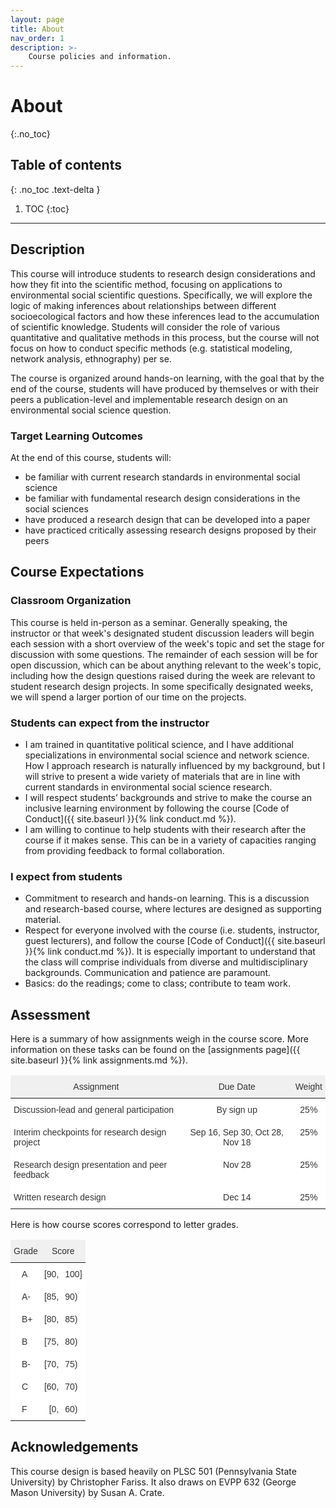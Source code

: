 ```yaml
---
layout: page
title: About
nav_order: 1
description: >-
    Course policies and information.
---
```


# About
{:.no_toc}

## Table of contents
{: .no_toc .text-delta }

1. TOC
{:toc}

---

## Description
This course will introduce students to research design considerations and how they fit into the scientific method, focusing on applications to environmental social scientific questions. Specifically, we will explore the logic of making inferences about relationships between different socioecological factors and how these inferences lead to the accumulation of scientific knowledge. Students will consider the role of various quantitative and qualitative methods in this process, but the course will not focus on how to conduct specific methods (e.g. statistical modeling, network analysis, ethnography) per se.

The course is organized around hands-on learning, with the goal that by the end of the course, students will have produced by themselves or with their peers a publication-level and implementable research design on an environmental social science question.

### Target Learning Outcomes
At the end of this course, students will:
- be familiar with current research standards in environmental social science
- be familiar with fundamental research design considerations in the social sciences
- have produced a research design that can be developed into a paper
- have practiced critically assessing research designs proposed by their peers

## Course Expectations

### Classroom Organization
This course is held in-person as a seminar. Generally speaking, the instructor or that week's designated student discussion leaders will begin each session with a short overview of the week's topic and set the stage for discussion with some questions. The remainder of each session will be for open discussion, which can be about anything relevant to the week's topic, including how the design questions raised during the week are relevant to student research design projects. In some specifically designated weeks, we will spend a larger portion of our time on the projects. 

### Students can expect from the instructor
- I am trained in quantitative political science, and I have additional specializations in environmental social science and network science. How I approach research is naturally influenced by my background, but I will strive to present a wide variety of materials that are in line with current standards in environmental social science research.
- I will respect students’ backgrounds and strive to make the course an inclusive learning environment by following the course [Code of Conduct]({{ site.baseurl }}{% link conduct.md %}).
- I am willing to continue to help students with their research after the course if it makes sense. This can be in a variety of capacities ranging from providing feedback to formal collaboration.

### I expect from students
- Commitment to research and hands-on learning. This is a discussion and research-based course, where lectures are designed as supporting material.
- Respect for everyone involved with the course (i.e. students, instructor, guest lecturers), and follow the course [Code of Conduct]({{ site.baseurl }}{% link conduct.md %}). It is especially important to understand that the class will comprise individuals from diverse and multidisciplinary backgrounds. Communication and patience are paramount.
- Basics: do the readings; come to class; contribute to team work.

## Assessment

Here is a summary of how assignments weigh in the course score. More information on these tasks can be found on the [assignments page]({{ site.baseurl }}{% link assignments.md %}).

<style type="text/css">
.tg  {border:none;border-collapse:collapse;border-color:#ccc;border-spacing:0;}
.tg td{background-color:#fff;border-color:#ccc;border-style:solid;border-width:0px;color:#333;
  font-family:Arial, sans-serif;font-size:14px;overflow:hidden;padding:10px 5px;word-break:normal;}
.tg th{background-color:#f0f0f0;border-color:#ccc;border-style:solid;border-width:0px;color:#333;
  font-family:Arial, sans-serif;font-size:14px;font-weight:normal;overflow:hidden;padding:10px 5px;word-break:normal;}
.tg .tg-c3ow{border-color:inherit;text-align:center;vertical-align:top}
.tg .tg-0pky{border-color:inherit;text-align:left;vertical-align:top}
.tg .tg-dvpl{border-color:inherit;text-align:right;vertical-align:top}
</style>
<table class="tg">
<thead>
  <tr>
    <th class="tg-c3ow">Assignment</th>
    <th class="tg-c3ow">Due Date</th>
    <th class="tg-c3ow">Weight</th>
  </tr>
</thead>
<tbody>
  <tr>
    <td class="tg-0pky">Discussion-lead and general participation</td>
    <td class="tg-c3ow">By sign up</td>
    <td class="tg-c3ow">25%</td>
  </tr>
  <tr>
    <td class="tg-0pky">Interim checkpoints for research design project</td>
    <td class="tg-c3ow">Sep 16, Sep 30, Oct 28, Nov 18</td>
    <td class="tg-c3ow">25%</td>
  </tr>
  <tr>
    <td class="tg-0pky">Research design presentation and peer feedback</td>
    <td class="tg-c3ow">Nov 28</td>
    <td class="tg-c3ow">25%</td>
  </tr>
  <tr>
    <td class="tg-0pky">Written research design</td>
    <td class="tg-c3ow">Dec 14</td>
    <td class="tg-c3ow">25%</td>
  </tr>
</tbody>
</table>

Here is how course scores correspond to letter grades.
<style type="text/css">
.tg  {border:none;border-collapse:collapse;border-color:#ccc;border-spacing:0;}
.tg td{background-color:#fff;border-color:#ccc;border-style:solid;border-width:0px;color:#333;
  font-family:Arial, sans-serif;font-size:14px;overflow:hidden;padding:10px 5px;word-break:normal;}
.tg th{background-color:#f0f0f0;border-color:#ccc;border-style:solid;border-width:0px;color:#333;
  font-family:Arial, sans-serif;font-size:14px;font-weight:normal;overflow:hidden;padding:10px 5px;word-break:normal;}
.tg .tg-3z1b{border-color:#000000;text-align:right;vertical-align:top}
.tg .tg-wp8o{border-color:#000000;text-align:center;vertical-align:top}
.tg .tg-73oq{border-color:#000000;text-align:left;vertical-align:top}
.tg .tg-0lax{text-align:left;vertical-align:top}
</style>
<table class="tg">
<thead>
  <tr>
    <th class="tg-wp8o" colspan="2">Grade</th>
    <th class="tg-wp8o" colspan="2">Score</th>
  </tr>
</thead>
<tbody>
  <tr>
    <td class="tg-73oq"></td>
    <td class="tg-73oq">A</td>
    <td class="tg-3z1b">[90,</td>
    <td class="tg-0lax">100]</td>
  </tr>
  <tr>
    <td class="tg-73oq"></td>
    <td class="tg-73oq">A-</td>
    <td class="tg-3z1b">[85,</td>
    <td class="tg-0lax">90)</td>
  </tr>
  <tr>
    <td class="tg-73oq"></td>
    <td class="tg-73oq">B+</td>
    <td class="tg-3z1b">[80,</td>
    <td class="tg-0lax">85)</td>
  </tr>
  <tr>
    <td class="tg-73oq"></td>
    <td class="tg-73oq">B</td>
    <td class="tg-3z1b">[75,</td>
    <td class="tg-0lax">80)</td>
  </tr>
  <tr>
    <td class="tg-73oq"></td>
    <td class="tg-73oq">B-</td>
    <td class="tg-3z1b">[70,</td>
    <td class="tg-0lax">75)</td>
  </tr>
  <tr>
    <td class="tg-73oq"></td>
    <td class="tg-73oq">C</td>
    <td class="tg-3z1b">[60,</td>
    <td class="tg-0lax">70)</td>
  </tr>
  <tr>
    <td class="tg-73oq"></td>
    <td class="tg-73oq">F</td>
    <td class="tg-3z1b">[0,</td>
    <td class="tg-0lax">60)</td>
  </tr>
</tbody>
</table>

## Acknowledgements
This course design is based heavily on PLSC 501 (Pennsylvania State University) by Christopher Fariss. It also draws on EVPP 632 (George Mason University) by Susan A. Crate.